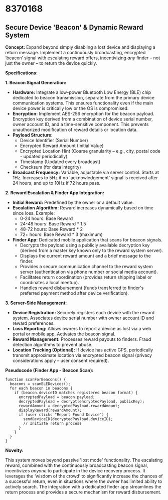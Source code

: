 # 8370168

## Secure Device 'Beacon' & Dynamic Reward System

**Concept:** Expand beyond simply disabling a lost device and displaying a return message. Implement a continuously broadcasting, encrypted ‘beacon’ signal with escalating reward offers, incentivizing *any* finder – not just the owner – to return the device quickly.

**Specifications:**

**1. Beacon Signal Generation:**

*   **Hardware:** Integrate a low-power Bluetooth Low Energy (BLE) chip dedicated to beacon transmission, separate from the primary device communication systems.  This ensures functionality even if the main device power is critically low or the OS is compromised.
*   **Encryption:** Implement AES-256 encryption for the beacon payload. Encryption key derived from a combination of device serial number, owner account ID, and a time-sensitive component.  This prevents unauthorized modification of reward details or location data.
*   **Payload Structure:**
    *   Device Identifier (Serial Number)
    *   Encrypted Reward Amount (Initial Value)
    *   Encrypted Location Hint (Coarse granularity – e.g., city, postal code - updated periodically)
    *   Timestamp (Updated every broadcast)
    *   Checksum (for data integrity)
*   **Broadcast Frequency:** Variable, adjustable via server control. Starts at 1Hz. Increases to 5Hz if no 'acknowledgement' signal is received after 24 hours, and up to 10Hz if 72 hours pass.

**2. Reward Escalation & Finder App Integration:**

*   **Initial Reward:** Predefined by the owner or a default value.
*   **Escalation Algorithm:** Reward increases dynamically based on time since loss. Example:
    *   0-24 hours: Base Reward
    *   24-48 hours: Base Reward * 1.5
    *   48-72 hours: Base Reward * 2
    *   72+ hours: Base Reward * 3 (maximum)
*   **Finder App:** Dedicated mobile application that scans for beacon signals.
    *   Decrypts the payload using a publicly available decryption key (derived from a master key known only to the reward system server).
    *   Displays the current reward amount and a brief message to the finder.
    *   Provides a secure communication channel to the reward system server (authentication via phone number or social media account).
    *   Facilitates return coordination (provides return shipping label or coordinates a local meetup).
    *   Handles reward disbursement (funds transferred to finder's preferred payment method after device verification).

**3. Server-Side Management:**

*   **Device Registration:**  Securely registers each device with the reward system. Associates device serial number with owner account ID and reward preferences.
*   **Loss Reporting:** Allows owners to report a device as lost via a web portal or mobile app. Activates the beacon signal.
*   **Reward Management:** Processes reward payouts to finders.  Fraud detection algorithms to prevent abuse.
*   **Location Tracking (Optional):** If device has active GPS, periodically transmit approximate location via encrypted beacon signal (privacy considerations apply – user consent required).

**Pseudocode (Finder App - Beacon Scan):**

```
function scanForBeacons() {
  beacons = scanBLEDevices();
  for each beacon in beacons {
    if (beacon.deviceID matches registered beacon format) {
      encryptedPayload = beacon.payload;
      decryptedPayload = decrypt(encryptedPayload, publicKey);
      rewardAmount = decryptedPayload.rewardAmount;
      displayReward(rewardAmount);
      if (user clicks "Report Found Device") {
        sendDeviceID(decryptedPayload.deviceID);
        // Initiate return process
      }
    }
  }
}
```

**Novelty:**

This system moves beyond passive 'lost mode' functionality. The escalating reward, combined with the continuously broadcasting beacon signal, incentivizes *anyone* to participate in the device recovery process.  It leverages the ‘wisdom of the crowd’ to significantly increase the chances of a successful return, even in situations where the owner has limited ability to actively search. The integration with a dedicated finder app streamlines the return process and provides a secure mechanism for reward disbursement.